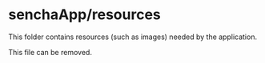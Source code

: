 # senchaApp/resources

This folder contains resources (such as images) needed by the application. 

This file can be removed.
